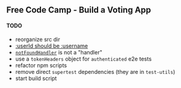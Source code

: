 Free Code Camp - Build a Voting App
----

#### TODO

- reorganize src dir
- [:userId should be :username](https://github.com/thebearingedge/free-code-camp-voting-app/blob/master/src/api/unit/users-handlers.test.js#L18)
- [`notFoundHandler`](https://github.com/thebearingedge/free-code-camp-voting-app/blob/master/src/api/errors.js#L68) is not a "handler"
- use a `tokenHeaders` object for `authenticated` e2e tests
- refactor npm scripts
- remove direct `supertest` dependencies (they are in `test-utils`)
- start build script
